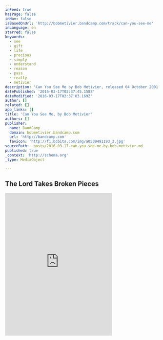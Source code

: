 ```yaml
---
inFeed: true
hasPage: false
inNav: false
isBasedOnUrl: 'http://bobmetivier.bandcamp.com/track/can-you-see-me'
inLanguage: en
starred: false
keywords:
  - see
  - gift
  - life
  - precious
  - simply
  - understand
  - reason
  - pass
  - really
  - metivier
description: 'Can You See Me by Bob Metivier, released 04 October 2001 I can see you; can you see me Do you really know my life It was a precious gift to me Do you understand the reason why Or will you simply pass me by?'
datePublished: '2016-03-17T02:37:45.158Z'
dateModified: '2016-03-17T02:37:03.169Z'
author: []
related: []
app_links: []
title: 'Can You See Me, by Bob Metivier'
authors: []
publisher:
  name: BandCamp
  domain: bobmetivier.bandcamp.com
  url: 'http://bandcamp.com'
  favicon: 'http://f1.bcbits.com/img/a0539491193_3.jpg'
sourcePath: _posts/2016-03-17-can-you-see-me-by-bob-metivier.md
published: true
_context: 'http://schema.org'
_type: MediaObject

---
```

## The Lord Takes Broken Pieces

<iframe src="http://cdn.embedly.com/widgets/media.html?src=https%3A%2F%2Fbandcamp.com%2FEmbeddedPlayer%2Fv%3D2%2Ftrack%3D559343522%2Fsize%3Dlarge%2Flinkcol%3D0084B4%2Fnotracklist%3Dtrue%2Ftwittercard%3Dtrue%2F&amp;url=http%3A%2F%2Fbobmetivier.bandcamp.com%2Ftrack%2Fcan-you-see-me&amp;image=http%3A%2F%2Ff1.bcbits.com%2Fimg%2Fa0539491193_5.jpg&amp;key=b7d04c9b404c499eba89ee7072e1c4f7&amp;type=text%2Fhtml&amp;schema=bandcamp" width="350" height="467" scrolling="no" frameborder="0" allowfullscreen="allowfullscreen" style=""></iframe>